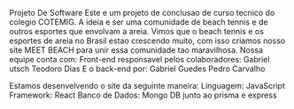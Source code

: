 Projeto De Software
Este e um projeto de conclusao de curso tecnico do colegio COTEMIG.
A ideia e ser uma comunidade de beach tennis e de outros esportes que envolvam a areia. Vimos que o beach tennis e os esportes de areia no Brasil estao crescendo muito, com isso criamos nosso site MEET BEACH para unir essa comunidade tao maravilhosa.
Nossa equipe conta com:
Front-end responsavel pelos colaboradores:
Gabriel utsch
Teodoro Dias
E o back-end por:
Gabriel Guedes
Pedro Carvalho

Estamos desenvelvendo o site da seguinte maneira:
Linguagem: JavaScript
Framework: React
Banco de Dados: Mongo DB junto ao prisma e express
